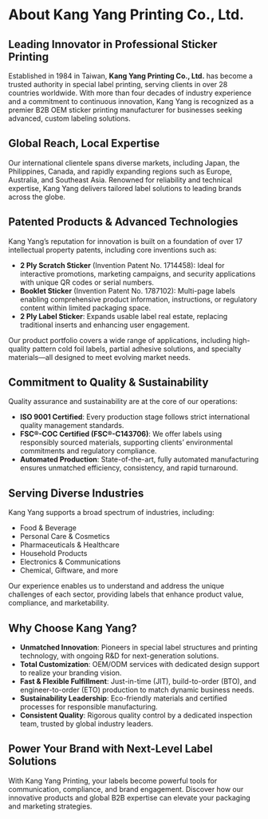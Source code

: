 # About Kang Yang Printing Co., Ltd.

## Leading Innovator in Professional Sticker Printing

Established in 1984 in Taiwan, **Kang Yang Printing Co., Ltd.** has become a trusted authority in special label printing, serving clients in over 28 countries worldwide. With more than four decades of industry experience and a commitment to continuous innovation, Kang Yang is recognized as a premier B2B OEM sticker printing manufacturer for businesses seeking advanced, custom labeling solutions.

## Global Reach, Local Expertise

Our international clientele spans diverse markets, including Japan, the Philippines, Canada, and rapidly expanding regions such as Europe, Australia, and Southeast Asia. Renowned for reliability and technical expertise, Kang Yang delivers tailored label solutions to leading brands across the globe.

## Patented Products & Advanced Technologies

Kang Yang’s reputation for innovation is built on a foundation of over 17 intellectual property patents, including core inventions such as:
- **2 Ply Scratch Sticker** (Invention Patent No. 1714458): Ideal for interactive promotions, marketing campaigns, and security applications with unique QR codes or serial numbers.
- **Booklet Sticker** (Invention Patent No. 1787102): Multi-page labels enabling comprehensive product information, instructions, or regulatory content within limited packaging space.
- **2 Ply Label Sticker**: Expands usable label real estate, replacing traditional inserts and enhancing user engagement.

Our product portfolio covers a wide range of applications, including high-quality pattern cold foil labels, partial adhesive solutions, and specialty materials—all designed to meet evolving market needs.

## Commitment to Quality & Sustainability

Quality assurance and sustainability are at the core of our operations:
- **ISO 9001 Certified**: Every production stage follows strict international quality management standards.
- **FSC®-COC Certified (FSC®-C143706)**: We offer labels using responsibly sourced materials, supporting clients’ environmental commitments and regulatory compliance.
- **Automated Production**: State-of-the-art, fully automated manufacturing ensures unmatched efficiency, consistency, and rapid turnaround.

## Serving Diverse Industries

Kang Yang supports a broad spectrum of industries, including:
- Food & Beverage
- Personal Care & Cosmetics
- Pharmaceuticals & Healthcare
- Household Products
- Electronics & Communications
- Chemical, Giftware, and more

Our experience enables us to understand and address the unique challenges of each sector, providing labels that enhance product value, compliance, and marketability.

## Why Choose Kang Yang?

- **Unmatched Innovation**: Pioneers in special label structures and printing technology, with ongoing R&D for next-generation solutions.
- **Total Customization**: OEM/ODM services with dedicated design support to realize your branding vision.
- **Fast & Flexible Fulfillment**: Just-in-time (JIT), build-to-order (BTO), and engineer-to-order (ETO) production to match dynamic business needs.
- **Sustainability Leadership**: Eco-friendly materials and certified processes for responsible manufacturing.
- **Consistent Quality**: Rigorous quality control by a dedicated inspection team, trusted by global industry leaders.

## Power Your Brand with Next-Level Label Solutions

With Kang Yang Printing, your labels become powerful tools for communication, compliance, and brand engagement. Discover how our innovative products and global B2B expertise can elevate your packaging and marketing strategies.
